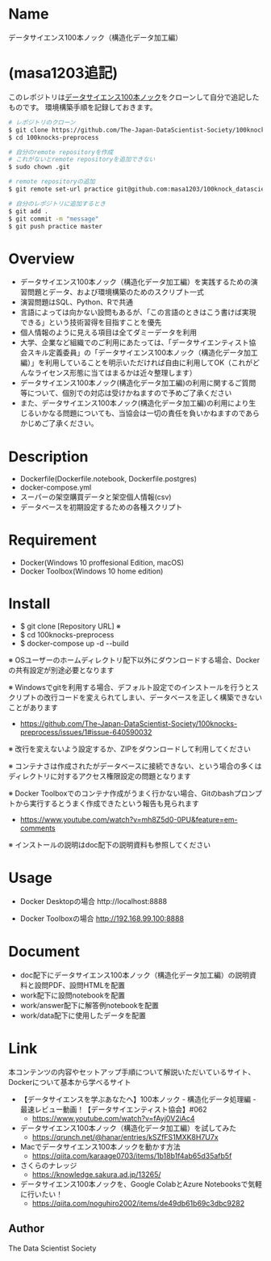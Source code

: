 Name
====
データサイエンス100本ノック（構造化データ加工編）

(masa1203追記)
====
このレポジトリは[データサイエンス100本ノック](https://github.com/The-Japan-DataScientist-Society/100knocks-preprocess.git)をクローンして自分で追記したものです。
環境構築手順を記録しておきます。

``` bash
# レポジトリのクローン
$ git clone https://github.com/The-Japan-DataScientist-Society/100knocks-preprocess.git
$ cd 100knocks-preprocess

# 自分のremote repositoryを作成
# これがないとremote repositoryを追加できない
$ sudo chown .git

# remote repositoryの追加
$ git remote set-url practice git@github.com:masa1203/100knock_datascience_practice.git

# 自分のレポジトリに追加するとき
$ git add .
$ git commit -m "message"
$ git push practice master
```

Overview
====
- データサイエンス100本ノック（構造化データ加工編）を実践するための演習問題とデータ、および環境構築のためのスクリプト一式
- 演習問題はSQL、Python、Rで共通
- 言語によっては向かない設問もあるが、「この言語のときはこう書けば実現できる」という技術習得を目指すことを優先
- 個人情報のように見える項目は全てダミーデータを利用
- 大学、企業など組織でのご利用にあたっては、「データサイエンティスト協会スキル定義委員」の「データサイエンス100本ノック（構造化データ加工編）」を利用していることを明示いただければ自由に利用してOK（これがどんなライセンス形態に当てはまるかは近々整理します）
- データサイエンス100本ノック(構造化データ加工編)の利用に関するご質問等について、個別での対応は受けかねますので予めご了承ください
- また、データサイエンス100本ノック(構造化データ加工編)の利用により生じるいかなる問題についても、当協会は一切の責任を負いかねますのであらかじめご了承ください。

Description
====
- Dockerfile(Dockerfile.notebook, Dockerfile.postgres)
- docker-compose.yml
- スーパーの架空購買データと架空個人情報(csv)
- データベースを初期設定するための各種スクリプト

Requirement
====
- Docker(Windows 10 proffesional Edition, macOS)
- Docker Toolbox(Windows 10 home edition)

Install
====
- $ git clone [Repository URL] ※
- $ cd 100knocks-preprocess
- $ docker-compose up -d --build

※ OSユーザーのホームディレクトリ配下以外にダウンロードする場合、Dockerの共有設定が別途必要となります

※ Windowsでgitを利用する場合、デフォルト設定でのインストールを行うとスクリプトの改行コードを変えられてしまい、データベースを正しく構築できないことがあります
- https://github.com/The-Japan-DataScientist-Society/100knocks-preprocess/issues/1#issue-640590032

※ 改行を変えないよう設定するか、ZIPをダウンロードして利用してください

※ コンテナさは作成されたがデータベースに接続できない、という場合の多くはディレクトリに対するアクセス権限設定の問題となります

※ Docker Toolboxでのコンテナ作成がうまく行かない場合、Gitのbashプロンプトから実行するとうまく作成できたという報告も見られます
- https://www.youtube.com/watch?v=mh8Z5d0-0PU&feature=em-comments

※ インストールの説明はdoc配下の説明資料も参照してください

Usage
====
- Docker Desktopの場合
http://localhost:8888

- Docker Toolboxの場合
http://192.168.99.100:8888

Document
====
- doc配下にデータサイエンス100本ノック（構造化データ加工編）の説明資料と設問PDF、設問HTMLを配置
- work配下に設問notebookを配置
- work/answer配下に解答例notebookを配置
- work/data配下に使用したデータを配置

Link
====
本コンテンツの内容やセットアップ手順について解説いただいているサイト、Dockerについて基本から学べるサイト
- 【データサイエンスを学ぶあなたへ】100本ノック - 構造化データ処理編 - 最速レビュー動画！【データサイエンティスト協会】#062
  - https://www.youtube.com/watch?v=fAyj0V2iAc4
- データサイエンス100本ノック（構造化データ加工編）を試してみた
  - https://qrunch.net/@hanar/entries/kSZfFS1MXK8H7U7x
- Macでデータサイエンス100本ノックを動かす方法
  - https://qiita.com/karaage0703/items/1b18b1f4ab65d35afb5f
- さくらのナレッジ
  - https://knowledge.sakura.ad.jp/13265/
- データサイエンス100本ノックを、Google ColabとAzure Notebooksで気軽に行いたい！
  - https://qiita.com/noguhiro2002/items/de49db61b69c3dbc9282

## Author
The Data Scientist Society
